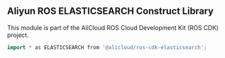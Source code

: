 ## Aliyun ROS ELASTICSEARCH Construct Library

This module is part of the AliCloud ROS Cloud Development Kit (ROS CDK) project.

```go
import * as ELASTICSEARCH from '@alicloud/ros-cdk-elasticsearch';
```
